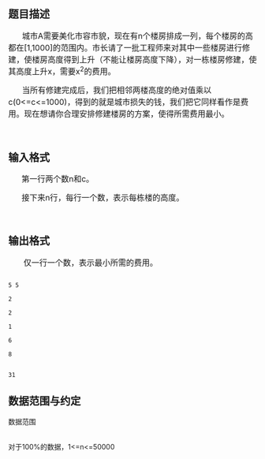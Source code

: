 ## 题目描述

<div></div>
<div style="text-indent: 21pt">
 <span style="font-size: 12pt">城市A需要美化市容市貌，现在有n个楼房排成一列，每个楼房的高都在[1,1000]的范围内。市长请了一批工程师来对其中一些楼房进行修建，使楼房高度得到上升（不能让楼房高度下降），对一栋楼房修建，使其高度上升x，需要x<sup>2</sup>的费用。</span>
</div>
<div style="text-indent: 21pt">
 <span style="font-size: 12pt">当所有修建完成后，我们把相邻两楼高度的绝对值乘以c(0<=c<=1000)，得到的就是城市损失的钱，我们把它同样看作是费用。现在想请你合理安排修建楼房的方案，使得所需费用最小。</span>
</div>
<div>
  
</div>

## 输入格式

<div style="text-indent: 20.25pt">
 <span style="font-size: 12pt">第一行两个数n和c。</span>
</div>
<div style="text-indent: 20.25pt">
 <span style="font-size: 12pt">接下来n行，每行一个数，表示每栋楼的高度。</span>
</div>
<div>
  
</div>

## 输出格式

<div style="text-indent: 23.25pt">
 <span style="font-size: 12pt">仅一行一个数，表示最小所需的费用。</span>
</div>

```input1
5 5
2
2
1
6
8
```
```output1
31
```
## 数据范围与约定

<p>数据范围<br><br>
  对于100%的数据，1<=n<=50000</p>


